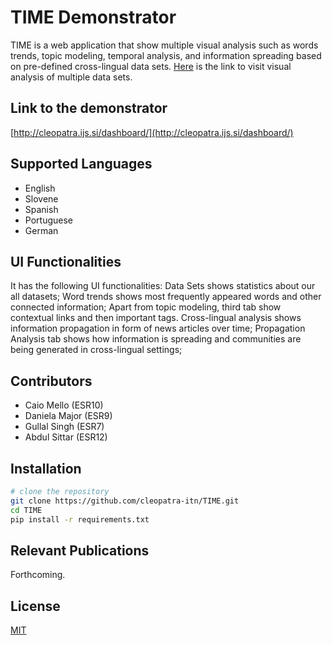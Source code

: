 # TIME Demonstrator
TIME is a web application that show multiple visual analysis such as words trends, topic modeling, temporal analysis, and information spreading based on pre-defined cross-lingual data sets. [Here](http://cleopatra.ijs.si/dashboard/) is the link to visit visual analysis of multiple data sets.

## Link to the demonstrator
[http://cleopatra.ijs.si/dashboard/](http://cleopatra.ijs.si/dashboard/)

## Supported Languages
- English 
- Slovene 
- Spanish 
- Portuguese 
- German 

## UI Functionalities
It has the following UI functionalities:
Data Sets shows statistics about our all datasets;
Word trends shows most frequently appeared words and other connected information;
Apart from topic modeling, third tab show contextual links and then important tags.
Cross-lingual analysis shows information propagation in form of news articles over time;
Propagation Analysis tab shows how information is spreading and communities are being generated in cross-lingual settings;

## Contributors
- Caio Mello (ESR10)
- Daniela Major (ESR9)
- Gullal Singh (ESR7)
- Abdul Sittar (ESR12)

## Installation
``` bash
# clone the repository
git clone https://github.com/cleopatra-itn/TIME.git
cd TIME
pip install -r requirements.txt
```
## Relevant Publications
Forthcoming.

## License
[MIT](https://choosealicense.com/licenses/mit/)
